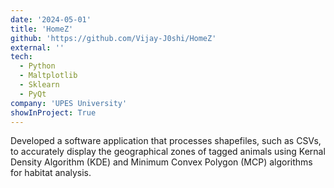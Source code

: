 ```yaml
---
date: '2024-05-01'
title: 'HomeZ'
github: 'https://github.com/Vijay-J0shi/HomeZ'
external: ''
tech:
  - Python
  - Maltplotlib
  - Sklearn
  - PyQt
company: 'UPES University'
showInProject: True
---
```


Developed a software application that processes shapefiles, such as CSVs, to accurately display the geographical zones of tagged animals using Kernal Density Algorithm (KDE) and Minimum Convex Polygon (MCP) algorithms for habitat analysis.
